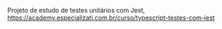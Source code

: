 Projeto de estudo de testes unitários com Jest, https://academy.especializati.com.br/curso/typescript-testes-com-jest

